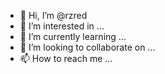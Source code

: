 - 👋 Hi, I’m @rzred
- 👀 I’m interested in ...
- 🌱 I’m currently learning ...
- 💞️ I’m looking to collaborate on ...
- 📫 How to reach me ...

<!---
rzred/rzred is a ✨ special ✨ repository because its `README.md` (this file) appears on your GitHub profile.
You can click the Preview link to take a look at your changes.
--->
